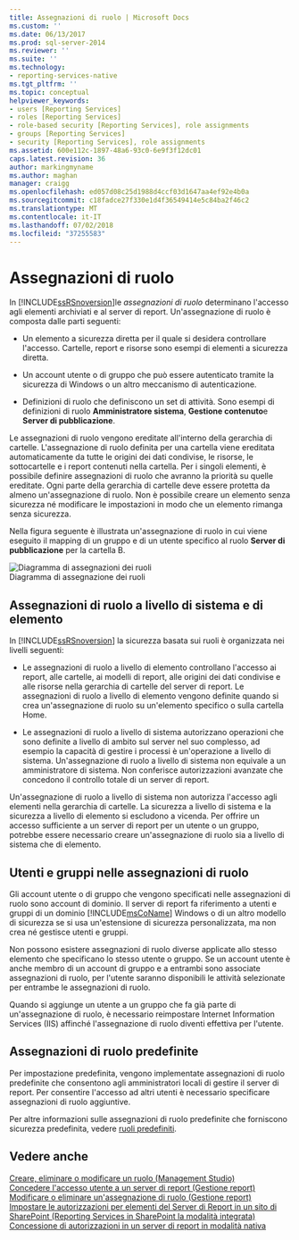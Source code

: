 ```yaml
---
title: Assegnazioni di ruolo | Microsoft Docs
ms.custom: ''
ms.date: 06/13/2017
ms.prod: sql-server-2014
ms.reviewer: ''
ms.suite: ''
ms.technology:
- reporting-services-native
ms.tgt_pltfrm: ''
ms.topic: conceptual
helpviewer_keywords:
- users [Reporting Services]
- roles [Reporting Services]
- role-based security [Reporting Services], role assignments
- groups [Reporting Services]
- security [Reporting Services], role assignments
ms.assetid: 600e112c-1897-48a6-93c0-6e9f3f12dc01
caps.latest.revision: 36
author: markingmyname
ms.author: maghan
manager: craigg
ms.openlocfilehash: ed057d08c25d1988d4ccf03d1647aa4ef92e4b0a
ms.sourcegitcommit: c18fadce27f330e1d4f36549414e5c84ba2f46c2
ms.translationtype: MT
ms.contentlocale: it-IT
ms.lasthandoff: 07/02/2018
ms.locfileid: "37255583"
---
```

# <a name="role-assignments"></a>Assegnazioni di ruolo
  In [!INCLUDE[ssRSnoversion](../../../includes/ssrsnoversion-md.md)]le *assegnazioni di ruolo* determinano l'accesso agli elementi archiviati e al server di report. Un'assegnazione di ruolo è composta dalle parti seguenti:  
  
-   Un elemento a sicurezza diretta per il quale si desidera controllare l'accesso. Cartelle, report e risorse sono esempi di elementi a sicurezza diretta.  
  
-   Un account utente o di gruppo che può essere autenticato tramite la sicurezza di Windows o un altro meccanismo di autenticazione.  
  
-   Definizioni di ruolo che definiscono un set di attività. Sono esempi di definizioni di ruolo **Amministratore sistema**, **Gestione contenuto**e **Server di pubblicazione**.  
  
 Le assegnazioni di ruolo vengono ereditate all'interno della gerarchia di cartelle. L'assegnazione di ruolo definita per una cartella viene ereditata automaticamente da tutte le origini dei dati condivise, le risorse, le sottocartelle e i report contenuti nella cartella. Per i singoli elementi, è possibile definire assegnazioni di ruolo che avranno la priorità su quelle ereditate. Ogni parte della gerarchia di cartelle deve essere protetta da almeno un'assegnazione di ruolo. Non è possibile creare un elemento senza sicurezza né modificare le impostazioni in modo che un elemento rimanga senza sicurezza.  
  
 Nella figura seguente è illustrata un'assegnazione di ruolo in cui viene eseguito il mapping di un gruppo e di un utente specifico al ruolo **Server di pubblicazione** per la cartella B.  
  
 ![Diagramma di assegnazioni dei ruoli](../media/report-securityarch.gif "Diagramma di assegnazioni dei ruoli")  
Diagramma di assegnazione dei ruoli  
  
## <a name="system-level-and-item-level-role-assignments"></a>Assegnazioni di ruolo a livello di sistema e di elemento  
 In [!INCLUDE[ssRSnoversion](../../../includes/ssrsnoversion-md.md)] la sicurezza basata sui ruoli è organizzata nei livelli seguenti:  
  
-   Le assegnazioni di ruolo a livello di elemento controllano l'accesso ai report, alle cartelle, ai modelli di report, alle origini dei dati condivise e alle risorse nella gerarchia di cartelle del server di report. Le assegnazioni di ruolo a livello di elemento vengono definite quando si crea un'assegnazione di ruolo su un'elemento specifico o sulla cartella Home.  
  
-   Le assegnazioni di ruolo a livello di sistema autorizzano operazioni che sono definite a livello di ambito sul server nel suo complesso, ad esempio la capacità di gestire i processi è un'operazione a livello di sistema. Un'assegnazione di ruolo a livello di sistema non equivale a un amministratore di sistema. Non conferisce autorizzazioni avanzate che concedono il controllo totale di un server di report.  
  
 Un'assegnazione di ruolo a livello di sistema non autorizza l'accesso agli elementi nella gerarchia di cartelle. La sicurezza a livello di sistema e la sicurezza a livello di elemento si escludono a vicenda. Per offrire un accesso sufficiente a un server di report per un utente o un gruppo, potrebbe essere necessario creare un'assegnazione di ruolo sia a livello di sistema che di elemento.  
  
## <a name="users-and-groups-in-role-assignments"></a>Utenti e gruppi nelle assegnazioni di ruolo  
 Gli account utente o di gruppo che vengono specificati nelle assegnazioni di ruolo sono account di dominio. Il server di report fa riferimento a utenti e gruppi di un dominio [!INCLUDE[msCoName](../../includes/msconame-md.md)] Windows o di un altro modello di sicurezza se si usa un'estensione di sicurezza personalizzata, ma non crea né gestisce utenti e gruppi.  
  
 Non possono esistere assegnazioni di ruolo diverse applicate allo stesso elemento che specificano lo stesso utente o gruppo. Se un account utente è anche membro di un account di gruppo e a entrambi sono associate assegnazioni di ruolo, per l'utente saranno disponibili le attività selezionate per entrambe le assegnazioni di ruolo.  
  
 Quando si aggiunge un utente a un gruppo che fa già parte di un'assegnazione di ruolo, è necessario reimpostare Internet Information Services (IIS) affinché l'assegnazione di ruolo diventi effettiva per l'utente.  
  
## <a name="predefined-role-assignments"></a>Assegnazioni di ruolo predefinite  
 Per impostazione predefinita, vengono implementate assegnazioni di ruolo predefinite che consentono agli amministratori locali di gestire il server di report. Per consentire l'accesso ad altri utenti è necessario specificare assegnazioni di ruolo aggiuntive.  
  
 Per altre informazioni sulle assegnazioni di ruolo predefinite che forniscono sicurezza predefinita, vedere [ruoli predefiniti](role-definitions-predefined-roles.md).  
  
## <a name="see-also"></a>Vedere anche  
 [Creare, eliminare o modificare un ruolo &#40;Management Studio&#41;](role-definitions-create-delete-or-modify.md)   
 [Concedere l'accesso utente a un server di report &#40;Gestione report&#41;](grant-user-access-to-a-report-server.md)   
 [Modificare o eliminare un'assegnazione di ruolo &#40;Gestione report&#41;](role-assignments-modify-or-delete.md)   
 [Impostare le autorizzazioni per elementi del Server di Report in un sito di SharePoint &#40;Reporting Services in SharePoint la modalità integrata&#41;](set-permissions-for-report-server-items-on-a-sharepoint-site.md)   
 [Concessione di autorizzazioni in un server di report in modalità nativa](granting-permissions-on-a-native-mode-report-server.md)  
  
  
